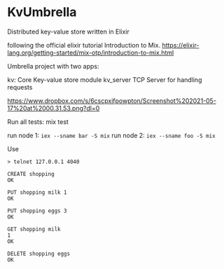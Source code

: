 # KvUmbrella

Distributed key-value store written in Elixir

following the official elixir tutorial Introduction to Mix.
https://elixir-lang.org/getting-started/mix-otp/introduction-to-mix.html

Umbrella project with two apps:

kv: Core Key-value store module
kv_server TCP Server for handling requests

https://www.dropbox.com/s/6cscpxifpowpton/Screenshot%202021-05-17%20at%2000.31.53.png?dl=0

Run all tests: mix test

run node 1: `iex --sname bar -S mix`
run node 2: `iex --sname foo -S mix`

Use

```
> telnet 127.0.0.1 4040

CREATE shopping
OK

PUT shopping milk 1
OK

PUT shopping eggs 3
OK

GET shopping milk
1
OK

DELETE shopping eggs
OK
```